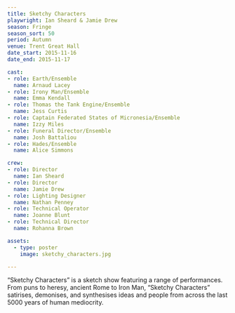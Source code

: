 ```yaml
---
title: Sketchy Characters
playwright: Ian Sheard & Jamie Drew
season: Fringe
season_sort: 50
period: Autumn
venue: Trent Great Hall
date_start: 2015-11-16
date_end: 2015-11-17

cast:
- role: Earth/Ensemble
  name: Arnaud Lacey
- role: Irony Man/Ensemble
  name: Emma Kendall
- role: Thomas the Tank Engine/Ensemble
  name: Jess Curtis
- role: Captain Federated States of Micronesia/Ensemble
  name: Izzy Miles
- role: Funeral Director/Ensemble
  name: Josh Battaliou
- role: Hades/Ensemble
  name: Alice Simmons

crew:
- role: Director
  name: Ian Sheard
- role: Director
  name: Jamie Drew
- role: Lighting Designer
  name: Nathan Penney
- role: Technical Operator
  name: Joanne Blunt
- role: Technical Director
  name: Rohanna Brown

assets:
  - type: poster
    image: sketchy_characters.jpg

---
```


“Sketchy Characters” is a sketch show featuring a range of performances. From puns to heresy, ancient Rome to Iron Man, “Sketchy Characters” satirises, demonises, and synthesises ideas and people from across the last 5000 years of human mediocrity.
